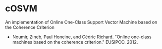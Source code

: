 # cOSVM
An implementation of Online One-Class Support Vector Machine based on the Coherence Criterion
- Noumir, Zineb, Paul Honeine, and Cédric Richard. "Online one-class machines based on the coherence criterion." EUSIPCO. 2012.
